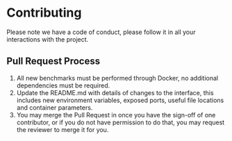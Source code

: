 # Contributing

Please note we have a code of conduct, please follow it in all your interactions with the project.

## Pull Request Process

1. All new benchmarks must be performed through Docker, no additional dependencies must be required.
2. Update the README.md with details of changes to the interface, this includes new environment variables, exposed ports, useful file locations and container parameters.
3. You may merge the Pull Request in once you have the sign-off of one contributor, or if you do not have permission to do that, you may request the reviewer to merge it for you.
